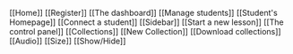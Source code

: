 [[Home]]
[[Register]]
[[The dashboard]]
[[Manage students]]
[[Student's Homepage]]
[[Connect a student]]
[[Sidebar]]
[[Start a new lesson]]
[[The control panel]]
[[Collections]]
[[New Collection]]
[[Download collections]]
[[Audio]]
[[Size]]
[[Show/Hide]]